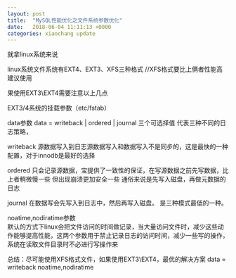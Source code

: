 ```yaml
---
layout: post
title:  "MySQL性能优化之文件系统参数优化"
date:   2018-06-04 11:11:13 +0000
categories: xiaochang update
---
```


就拿linux系统来说

linux系统文件系统有EXT4、EXT3、XFS三种格式       //XFS格式要比上俩者性能高  建议使用



果使用EXT3\EXT4需要注意以上几点

EXT3/4系统的挂载参数（etc/fstab）

data参数
data = writeback |  ordered  |  journal      三个可选择值  代表三种不同的日志策略，

writeback  源数据写入到日志源数据写入和数据写入不是同步的，这是最快的一种配置，对于innodb是最好的选择

ordered   只会记录源数据，宝提供了一致性的保证，在写源数据之前先写数据，比上者稍微慢一些  但出现崩溃更加安全一些  通俗来说是先写入磁盘，再做元数据的日志

journal   在数据写会先写入到日志中，然后再写入磁盘。 是三种模式最低的一种。



noatime,nodiratime参数   
默认的方式下linux会把文件访问的时间做记录，当大量访问文件时，减少这些动作能够提高性能，这两个参数用于禁止记录日志的访问时间，减少一些写的操作，系统在读取文件目录时不必进行写操作来

总结：尽可能使用XFS格式文件，如果使用EXT3\EXT4，最优的解决方案  data = writeback      noatime,nodiratime
